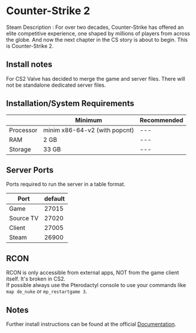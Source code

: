 # Counter-Strike 2

Steam Description :
For over two decades, Counter-Strike has offered an elite competitive experience, one shaped by millions of players from across the globe. And now the next chapter in the CS story is about to begin. This is Counter-Strike 2.

## Install notes

For CS2 Valve has decided to merge the game and server files. There will not be standalone dedicated server files.<br>

## Installation/System Requirements

|  | Minimum | Recommended |
|---------|---------|---------|
| Processor | minim x86-64-v2 (with popcnt) | --- |
| RAM | 2 GB | --- |
| Storage | 33 GB | --- |

## Server Ports

Ports required to run the server in a table format.

| Port    | default |
|---------|---------|
| Game    | 27015   |
| Source TV | 27020 |
| Client  | 27005   |
| Steam   | 26900   |

## RCON

RCON is only accessible from external apps, NOT from the game client itself. It's broken in CS2.<br>
If possible always use the Pterodactyl console to use your commands like ``map de_nuke`` or ``mp_restartgame 3``.<br>

## Notes

Further install instructions can be found at the official [Documentation](https://developer.valvesoftware.com/wiki/Counter-Strike_2/Dedicated_Servers).